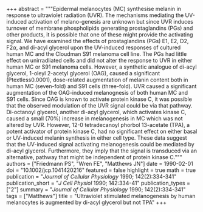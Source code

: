 +++
abstract = """Epidermal melanocytes (MC) synthesise melanin in response to ultraviolet radiation (UVR). The mechanisms mediating the UV-induced activation of melano-genesis are unknown but since UVR induces turnover of membrane phospholipids generating prostaglandins (PGs) and other products, it is possible that one of these might provide the activating signal. We have examined the effects of prostaglandins (PGs) E1, E2, D2, F2$α$, and di-acyl glycerol upon the UV-induced responses of cultured human MC and the Cloudman S91 melanoma cell line. The PGs had little effect on unirradliated cells and did not alter the response to UVR in either human MC or S91 melanoma cells. However, a synthetic analogue of di-acyl glycerol, 1-oleyl 2-acetyl glycerol (OAG), caused a significant (Ptextless0.0001), dose-related augmentation of melanin content both in human MC (seven-fold) and S91 cells (three-fold). UVR caused a significant augmentation of the OAG-induced melanognesis of both human MC and S91 cells. Since OAG is known to activate protein kinase C, it was possible that the observed modulation of the UVR signal could be via that pathway. Di-octanoyl glycerol, another di-acyl glycerol, which activates kinase C, caused a small (70%) increase in melanogenesis in MC which was not altered by UVR. However, 12-0 tetradecanoyl phorbol 13-acetate (TPA), a potent activator of protein kinase C, had no significant effect on either basal or UV-induced melanin synthesis in either cell type. These data suggest that the UV-induced signal activating melanogenesis could be mediated by di-acyl glycerol. Furthermore, they imply that the signal is transduced via an alternative, pathway that might be independent of protein kinase C."""
authors = ["Friedmann PS", "Wren FE", "Matthews JN"]
date = 1990-02-01
doi = "10.1002/jcp.1041420216"
featured = false
highlight = true
math = true
publication = "*Journal of Cellular Physiology* 1990; 142(2):334-341"
publication_short = "*J Cell Physiol* 1990; 142:334-41"
publication_types = ["2"]
summary = "*Journal of Cellular Physiology* 1990; 142(2):334-341"
tags = ["Matthews"]
title = "Ultraviolet stimulated melanogenesis by human melanocytes is augmented by di-acyl glycerol but not TPA"
+++
